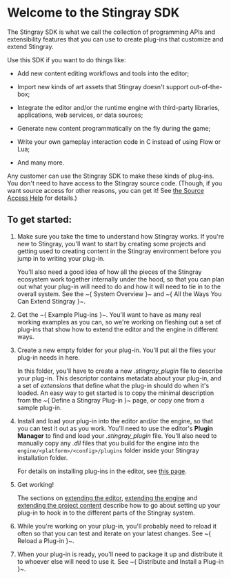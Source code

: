 # Welcome to the Stingray SDK

The Stingray SDK is what we call the collection of programming APIs and extensibility features that you can use to create plug-ins that customize and extend Stingray.

Use this SDK if you want to do things like:

-	Add new content editing workflows and tools into the editor;

-	Import new kinds of art assets that Stingray doesn't support out-of-the-box;

-	Integrate the editor and/or the runtime engine with third-party libraries, applications, web services, or data sources;

-	Generate new content programmatically on the fly during the game;

-	Write your own gameplay interaction code in C instead of using Flow or Lua;

-	And many more.

Any customer can use the Stingray SDK to make these kinds of plug-ins. You don't need to have access to the Stingray source code. (Though, if you want source access for other reasons, you can get it! See [the Source Access Help](http://www.autodesk.com/stingray-help?contextId=DEVELOPER_HOME) for details.)

## To get started:

1.	Make sure you take the time to understand how Stingray works. If you're new to Stingray, you'll want to start by creating some projects and getting used to creating content in the Stingray environment before you jump in to writing your plug-in.

	You'll also need a good idea of how all the pieces of the Stingray ecosystem work together internally under the hood, so that you can plan out what your plug-in will need to do and how it will need to tie in to the overall system. See the ~{ System Overview }~ and ~{ All the Ways You Can Extend Stingray }~.

2.	Get the ~{ Example Plug-ins }~. You'll want to have as many real working examples as you can, so we're working on fleshing out a set of plug-ins that show how to extend the editor and the engine in different ways.

3.	Create a new empty folder for your plug-in. You'll put all the files your plug-in needs in here.

	In this folder, you'll have to create a new *.stingray_plugin* file to describe your plug-in. This descriptor contains metadata about your plug-in, and a set of *extensions* that define what the plug-in should do when it's loaded. An easy way to get started is to copy the minimal description from the ~{ Define a Stingray Plug-in }~ page, or copy one from a sample plug-in.

3.	Install and load your plug-in into the editor and/or the engine, so that you can test it out as you work. You'll need to use the editor's **Plugin Manager** to find and load your *.stingray_plugin* file. You'll also need to manually copy any *.dll* files that you build for the engine into the `engine/<platform>/<config>/plugins` folder inside your Stingray installation folder.

	For details on installing plug-ins in the editor, see [this page](http://www.autodesk.com/stingray-help?contextId=install_plugins).

4.	Get working!

	The sections on [extending the editor](./extend_editor.html), [extending the engine](./extend_engine.html) and [extending the project content](./extend_content.html) describe how to go about setting up your plug-in to hook in to the different parts of the Stingray system.

5.	While you're working on your plug-in, you'll probably need to reload it often so that you can test and iterate on your latest changes. See ~{ Reload a Plug-in }~.

6.	When your plug-in is ready, you'll need to package it up and distribute it to whoever else will need to use it. See ~{ Distribute and Install a Plug-in }~.
